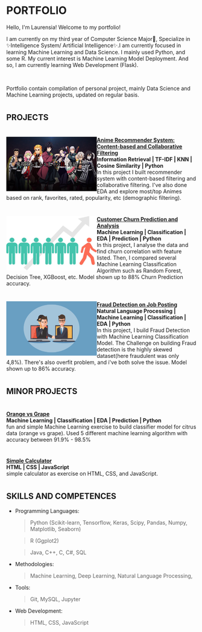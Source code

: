 # PORTFOLIO
Hello, I'm Laurensia! Welcome to my portfolio!

I am currently on my third year of Computer Science Major🔭, Specialize in ✨Intelligence System/ Artificial Intelligence✨.I am currently focused in learning Machine Learning and Data Science. I mainly used Python, and some R. My current interest is Machine Learning Model Deployment. And so, I am currently learning Web Development (Flask).

<br/>

Portfolio contain compilation of personal project, mainly Data Science and Machine Learning projects, updated on regular basis.

#

## PROJECTS

#

<img align="left" src="img/1_kny.png" width="240" height="144"> **[Anime Recommender System: Content-based and Collaborative Filtering](https://github.com/laurensiavee/anime-recommender)**<br>
**Information Retrieval | TF-IDF | KNN | Cosine Similarity | Python** <br>
In this project I built recommender system with content-based filtering and collaborative filtering. I've also done EDA and explore most/top Animes based on rank, favorites, rated, popularity, etc (demographic filtering).

#

<img align="left" src="img/cust-churn-img.jpeg" width="240" height="144"> **[Customer Churn Prediction and Analysis](https://github.com/laurensiavee/customer-churn-prediction)**<br>
**Machine Learning | Classification | EDA | Prediction | Python** <br>
In this project, I analyse the data and find churn correlation with feature listed. Then, I compared several Machine Learning Classification Algorithm such as Random Forest, Decision Tree, XGBoost, etc. Model shown up to 88% Churn Prediction accuracy.

#

<img align="left" src="img/fraud.png" width="240" height="144"> **[Fraud Detection on Job Posting](https://github.com/laurensiavee/fraud-job-posting)**<br>
**Natural Language Processing | Machine Learning | Classification | EDA | Python** <br>
In this project, I build Fraud Detection with Machine Learning Classification Model. The Challenge on building Fraud detection is the highly skewed dataset(here fraudulent was only 4,8%). There's also overfit problem, and i've both solve the issue. Model shown up to 86% accuracy.

#

## MINOR PROJECTS

#

**[Orange vs Grape](https://github.com/laurensiavee/orange-vs-grape)**<br>
**Machine Learning | Classification | EDA | Prediction | Python** <br>
fun and simple Machine Learning exercise to build classifier model for citrus data (orange vs grape). Used 5 different machine learning algorithm with accuracy between 91.9% - 98.5%

#

**[Simple Calculator](https://github.com/laurensiavee/simple-calculator)**<br>
**HTML | CSS | JavaScript** <br>
simple  calculator as exercise on HTML, CSS, and JavaScript.
#

## SKILLS AND COMPETENCES
- Programming Languages:
    > Python (Scikit-learn, Tensorflow, Keras, Scipy, Pandas, Numpy, Matplotlib, Seaborn)

    > R (Ggplot2)

    > Java, C++, C, C#, SQL

- Methodologies:
    > Machine Learning, Deep Learning, Natural Language Processing, 

- Tools:
    > Git, MySQL, Jupyter

- Web Development:
    > HTML, CSS, JavaScript

#